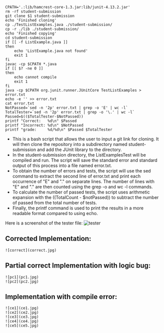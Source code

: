 ```
CPATH='.:lib/hamcrest-core-1.3.jar:lib/junit-4.13.2.jar'
rm -rf student-submission
git clone $1 student-submission
echo 'Finished cloning'
cp ./TestListExamples.java ./student-submission/
cp -r ./lib ./student-submission/
echo 'Finished copying'
cd student-submission
if [[ -f ListExample.java ]]
then
    echo 'ListExample.java not found'
    exit 1
fi 
javac -cp $CPATH *.java
if [[ $? -ne 0 ]]
then
    echo cannot compile
    exit 1
fi
java -cp $CPATH org.junit.runner.JUnitCore TestListExamples > error.txt
echo -e '' >> error.txt
cat error.txt
NotPassed=`sed -n '2p' error.txt | grep -o 'E' | wc -l`
TotalTester=`sed -n '2p' error.txt | grep -o '\.' | wc -l`
Passed=$(($TotalTester-$NotPassed))
printf "Correct:   %d\n" $Passed
printf "Incorrect: %d\n" $NotPassed
printf "grade:     %d/%d\n" $Passed $TotalTester
```

* This is a bash script that allows the user to input a git link for cloning. It will then clone the repository into a subdirectory named student-submission and add the JUnit library to the directory. 
* In the student-submission directory, the ListExamplesTest will be compiled and run. The script will save the standard error and standard output of this process into a file named error.txt.
* To obtain the number of errors and tests, the script will use the sed command to extract the second line of error.txt and print each occurrence of "E" and "." on separate lines. The number of lines with "E" and "." are then counted using the grep -o and wc -l commands.
* To calculate the number of passed tests, the script uses arithmetic expansion with the $(($TotalCount - $notPassed)) to subtract the number of passed from the total number of tests. 
* Finally, the printf command is used to print the results in a more readable format compared to using echo.

Here is a screenshot of the tester file:
![tester](image.jpg)
## Corrected Implementation:
	![correct](correct.jpg)
## Partial correct Implementation with logic bug:
	![pc1](pc1.jpg)
	![pc2](pc2.jpg)
## Implementation with compile error:
 	![ce1](ce1.jpg)
	![ce2](ce2.jpg)
	![ce3](ce3.jpg)
 	![ce4](ce4.jpg)
 	![ce5](ce5.jpg)
